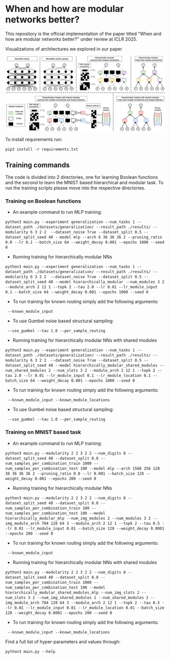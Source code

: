 # When and how are modular networks better?

This repository is the official implementation of the paper titled "When and how are modular networks better?" under review at ICLR 2025. 

Visualizations of architectures we explored in our paper

![Alt text](images/models.png)




To install requirements run:

```setup
pip3 install -r requirements.txt
```

## Training commands

The code is divided into 2 directories, one for learning Boolean functions and the second to learn the MNIST based hierarchical and modular task. To run the training scripts please move into the respective directories. 

### Training on Boolean functions

* An example command to run MLP training: 

```
python3 main.py --experiment generalization --num_tasks 1 --dataset_path ./datasets/generalization/ --result_path ./results/ --modularity 6 3 2 2  --dataset_noise True --dataset_split 0.5 --dataset_split_seed 40 --model mlp --arch 6 36 36 36 2 --pruning_ratio 0.0 --lr 0.1 --batch_size 64 --weight_decay 0.001 --epochs 1000 --seed 0 
```

* Running training for hierarchically modular NNs 
```
python3 main.py --experiment generalization --num_tasks 1 --dataset_path ./datasets/generalization/ --result_path ./results/ --modularity 6 3 2 2  --dataset_noise True --dataset_split 0.5 --dataset_split_seed 40 --model hierarchically_modular --num_modules 3 2 --module_arch 2 12 1 --topk 2 --tau 2.0 --lr 0.01 --lr_module_input 0.1 --batch_size 64 --weight_decay 0.001 --epochs 1000 --seed 0
```

* To run training for known routing simply add the following arguments: 
```
 --known_module_input
```
* To use Gumbel noise based structural sampling: 
```
 --use_gumbel --tau 1.0 --per_sample_routing
```
* Running training for hierarchically modular NNs with shared modules
```
python3 main.py --experiment generalization --num_tasks 1 --dataset_path ./datasets/generalization/ --result_path ./results/ --modularity 6 3 2 2  --dataset_noise True --dataset_split 0.5 --dataset_split_seed 40 --model hierarchically_modular_shared_modules --num_shared_modules 2 --num_slots 3 2 --module_arch 2 12 1 --topk 2 --tau 2.0 --lr 0.01 --lr_module_input 0.1 --lr_module_location 0.1 --batch_size 64 --weight_decay 0.001 --epochs 1000 --seed 0 
```
* To run training for known routing simply add the following arguments: 
```
 --known_module_input --known_module_locations
```
* To use Gumbel noise based structural sampling: 
```
 --use_gumbel --tau 1.0 --per_sample_routing
```

### Training on MNIST based task

* An example command to run MLP training: 

```
python3 main.py --modularity 2 2 3 2 2 --num_digits 8 --dataset_split_seed 40 --dataset_split 0.8 --num_samples_per_combination_train 1000 --num_samples_per_combination_test 100 --model mlp --arch 1568 256 128 36 36 36 36 2 --pruning_ratio 0.0 --lr 0.001 --batch_size 128 --weight_decay 0.001 --epochs 200 --seed 0
```

* Running training for hierarchically modular NNs 
```
python3 main.py --modularity 2 2 3 2 2 --num_digits 8 --dataset_split_seed 40 --dataset_split 0.8 --num_samples_per_combination_train 100 --num_samples_per_combination_test 100 --model hierarchically_modular_mlp --num_img_modules 2 --num_modules 3 2 --img_module_arch 784 128 64 3 --module_arch 2 12 1 --topk 2 --tau 0.5 --lr 0.01 --lr_module_input 0.01 --batch_size 128 --weight_decay 0.0001 --epochs 200 --seed 0
```
* To run training for known routing simply add the following arguments: 
```
 --known_module_input
```

* Running training for hierarchically modular NNs with shared modules
```
python3 main.py --modularity 2 2 3 2 2 --num_digits 8 --dataset_split_seed 40 --dataset_split 0.8 --num_samples_per_combination_train 1000 --num_samples_per_combination_test 100 --model hierarchically_modular_shared_modules_mlp --num_img_slots 2 --num_slots 3 2 --num_img_shared_modules 1 --num_shared_modules 2 --img_module_arch 784 128 64 3 --module_arch 2 12 1 --topk 2 --tau 0.5 --lr 0.01 --lr_module_input 0.01 --lr_module_location 0.01 --batch_size 128 --weight_decay 0.0001 --epochs 200 --seed 0

```
* To run training for known routing simply add the following arguments: 
```
 --known_module_input --known_module_locations
```


Find a full list of hyper-parameters and values through:
```
python3 main.py --help
```
